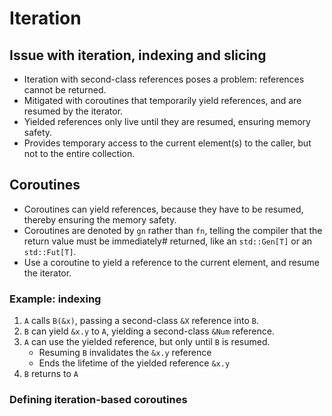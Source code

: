 # Iteration
## Issue with iteration, indexing and slicing
- Iteration with second-class references poses a problem: references cannot be returned.
- Mitigated with coroutines that temporarily yield references, and are resumed by the iterator.
- Yielded references only live until they are resumed, ensuring memory safety.
- Provides temporary access to the current element(s) to the caller, but not to the entire collection.

## Coroutines
- Coroutines can yield references, because they have to be resumed, thereby ensuring the memory safety.
- Coroutines are denoted by `gn` rather than `fn`, telling the compiler that the return value must be immediately#
  returned, like an `std::Gen[T]` or an `std::Fut[T]`.
- Use a coroutine to yield a reference to the current element, and resume the iterator.

### Example: indexing
1. `A` calls `B(&x)`, passing a second-class `&X` reference into `B`.
2. `B` can yield `&x.y` to `A`, yielding a second-class `&Num` reference.
3. `A` can use the yielded reference, but only until `B` is resumed.
   - Resuming `B` invalidates the `&x.y` reference
   - Ends the lifetime of the yielded reference `&x.y`
4. `B` returns to `A`

### Defining iteration-based coroutines